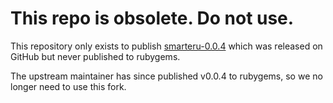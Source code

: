 # This repo is obsolete. Do not use.

This repository only exists to publish [smarteru-0.0.4](https://github.com/eyecuelab/smarteru/releases/tag/v0.0.4) which was released on GitHub but never published to rubygems.

The upstream maintainer has since published v0.0.4 to rubygems, so we no longer need to use this fork.
